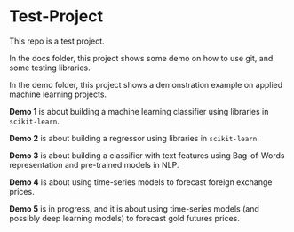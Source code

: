 # Test-Project

This repo is a test project. 

In the docs folder, this project shows some demo on how to use git, and some testing libraries. 

In the demo folder, this project shows a demonstration example on applied machine learning projects. 

**Demo 1** is about building a machine learning classifier using libraries in `scikit-learn`. 

**Demo 2** is about building a regressor using libraries in `scikit-learn`. 

**Demo 3** is about building a classifier with text features using Bag-of-Words representation and pre-trained models in NLP. 

**Demo 4** is about using time-series models to forecast foreign exchange prices. 

**Demo 5** is in progress, and it is about using time-series models (and possibly deep learning models) to forecast gold futures prices. 

